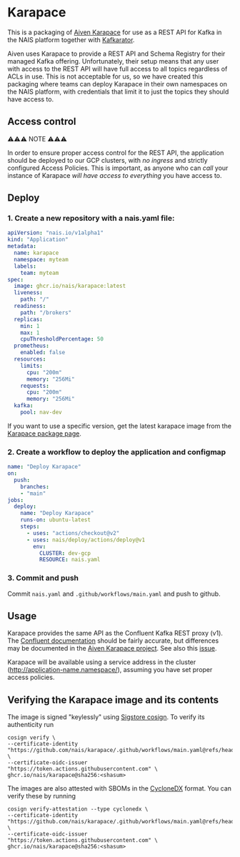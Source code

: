 Karapace
========

This is a packaging of [Aiven Karapace](https://github.com/aiven/karapace) for use as a REST API for Kafka in the NAIS platform together with [Kafkarator](https://github.com/nais/kafkarator).

Aiven uses Karapace to provide a REST API and Schema Registry for their managed Kafka offering. Unfortunately, their setup means that any user with access to the REST API will have full access to all topics regardless of ACLs in use. This is not acceptable for us, so we have created this packaging where teams can deploy Karapace in their own namespaces on the NAIS platform, with credentials that limit it to just the topics they should have access to.

Access control
--------------

<div class="Box Box--danger"><div class="Box-body">

:warning::warning::warning: NOTE :warning::warning::warning:

In order to ensure proper access control for the REST API, the application should be deployed to our GCP clusters, with *no ingress* and strictly configured Access Policies. This is important, as anyone who can *call* your instance of Karapace *will have access to everything* you have access to.

</div></div>


Deploy
------

### 1. Create a new repository with a nais.yaml file:

```yaml
apiVersion: "nais.io/v1alpha1"
kind: "Application"
metadata:
  name: karapace
  namespace: myteam
  labels:
    team: myteam
spec:
  image: ghcr.io/nais/karapace:latest
  liveness:
    path: "/"
  readiness:
    path: "/brokers"
  replicas:
    min: 1
    max: 1
    cpuThresholdPercentage: 50
  prometheus:
    enabled: false
  resources:
    limits:
      cpu: "200m"
      memory: "256Mi"
    requests:
      cpu: "200m"
      memory: "256Mi"
  kafka:
    pool: nav-dev
```

If you want to use a specific version, get the latest karapace image from the [Karapace package page](https://github.com/orgs/nais/packages/container/package/karapace).

### 2. Create a workflow to deploy the application and configmap

```yaml
name: "Deploy Karapace"
on:
  push:
    branches:
    - "main"
jobs:
  deploy:
    name: "Deploy Karapace"
    runs-on: ubuntu-latest
    steps:
      - uses: "actions/checkout@v2"
      - uses: nais/deploy/actions/deploy@v1
        env:
          CLUSTER: dev-gcp
          RESOURCE: nais.yaml
```

### 3. Commit and push

Commit `nais.yaml` and `.github/workflows/main.yaml` and push to github.


Usage
-----

Karapace provides the same API as the Confluent Kafka REST proxy (v1). The [Confluent documentation](https://docs.confluent.io/platform/current/kafka-rest/index.html) should be fairly accurate, but differences may be documented in the [Aiven Karapace project](https://github.com/aiven/karapace). See also this [issue](https://github.com/aiven/karapace/issues/181#issuecomment-828210804).

Karapace will be available using a service address in the cluster (http://application-name.namespace/), assuming you have set proper access policies.

Verifying the Karapace image and its contents
-----

The image is signed "keylessly" using [Sigstore cosign](https://github.com/sigstore/cosign).
To verify its authenticity run
```
cosign verify \
--certificate-identity "https://github.com/nais/karapace/.github/workflows/main.yaml@refs/heads/main" \
--certificate-oidc-issuer "https://token.actions.githubusercontent.com" \
ghcr.io/nais/karapace@sha256:<shasum>
```

The images are also attested with SBOMs in the [CycloneDX](https://cyclonedx.org/) format.
You can verify these by running
```
cosign verify-attestation --type cyclonedx \
--certificate-identity "https://github.com/nais/karapace/.github/workflows/main.yaml@refs/heads/main" \
--certificate-oidc-issuer "https://token.actions.githubusercontent.com" \
ghcr.io/nais/karapace@sha256:<shasum>
```
